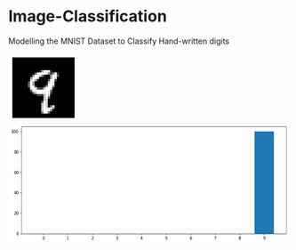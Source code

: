 # Image-Classification
Modelling the MNIST Dataset to Classify Hand-written digits


<img src='https://github.com/ErnestAsena/Image-Classification/blob/main/Images/classifi1.png'>
<img src='https://github.com/ErnestAsena/Image-Classification/blob/main/Images/classifi2.png'>
